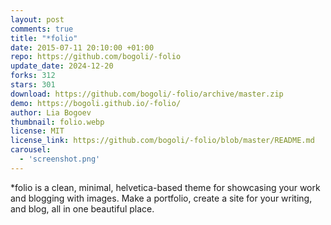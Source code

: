 ```yaml
---
layout: post
comments: true
title: "*folio"
date: 2015-07-11 20:10:00 +01:00
repo: https://github.com/bogoli/-folio
update_date: 2024-12-20
forks: 312
stars: 301
download: https://github.com/bogoli/-folio/archive/master.zip
demo: https://bogoli.github.io/-folio/
author: Lia Bogoev
thumbnail: folio.webp
license: MIT
license_link: https://github.com/bogoli/-folio/blob/master/README.md
carousel:
  - 'screenshot.png'
---
```


*folio is a clean, minimal, helvetica-based theme for showcasing your work and blogging with images. Make a portfolio, create a site for your writing, and blog, all in one beautiful place.
